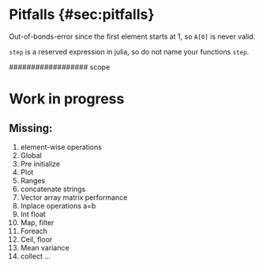 # Pitfalls {#sec:pitfalls}

Out-of-bonds-error since the first element starts at 1, so `A[0]` is never valid.

`step` is a reserved expression in julia, so do not name your functions `step`.

################## scope


# Work in progress

## Missing:

1. element-wise operations
2. Global
3. Pre initialize
4. Plot
5. Ranges
6. concatenate strings
7. Vector array matrix performance
8. Inplace operations a=b
9. Int float
10. Map, filter
11. Foreach
12. Ceil, floor
13. Mean variance
14. collect
...
